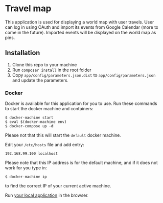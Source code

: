 # Travel map

This application is used for displaying a world map with user travels.
User can log in using OAuth and import its events from Google Calendar 
 (more to come in the future). Imported events will be displayed on the world map as pins.

## Installation
1. Clone this repo to your machine
2. Run `composer install` in the root folder
3. Copy `app/config/parameters.json.dist` to `app/config/parameters.json` 
 and update the parameters.

### Docker
Docker is available for this application for you to use. Run these commands to start
 the docker machine and containers:
```$xslt
$ docker-machine start
$ eval $(docker-machine env)
$ docker-compose up -d
```
Please not that this will start the `default` docker machine.

Edit your `/etc/hosts` file and add entry:
```$xslt
192.168.99.100 localhost
```
Please note that this IP address is for the default machine, 
 and if it does not work for you type in:
 ```$xslt
$ docker-machine ip
```
to find the correct IP of your current active machine.

Run [your local application](http://localhost) in the browser.
